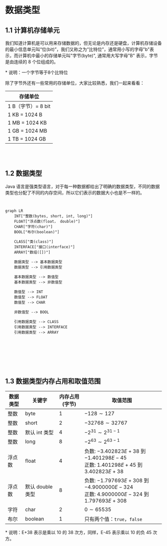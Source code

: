 # 数据类型

## 1.1 计算机存储单元

我们知道计算机是可以用来存储数据的，但无论是内存还是硬盘，计算机存储设备的最小信息单元叫“位(bit)”，我们又称之为“比特位”，通常用小写的字母"b"表示，而计算机中最小的存储单元叫"字节(byte)", 通常用大写字母"B" 表示，字节是由连续的 8 个位组成的。

\* 说明：一个字节等于8个比特位

除了字节外还有一些常用的存储单位，大家比较熟悉，我们一起来看看：

| 存储单位           |
| ------------------ |
| 1 B（字节）= 8 bit |
| 1 KB = 1024 B      |
| 1 MB = 1024 KB     |
| 1 GB = 1024 MB     |
| 1 TB = 1024 GB     |

<br>

<br>

## 1.2  数据类型

Java 语言是强类型语言，对于每一种数据都给出了明确的数据类型，不同的数据类型也分配了不同的内存空间，所以它们表示的数据大小也是不一样的。

```mermaid


graph LR
	INT["整数(bytes, short, int, long)"]
	FLOAT["浮点数(float， double)"]
	CHAR["字符(char)"]
	BOOL["布尔(boolean)"]
	
	CLASS["类(class)"]
	INTERFACE["接口(interface)"]
	ARRAY["数组([])"]
	
	数据类型 --> 基本数据类型
	数据类型 --> 引用数据类型
	
	基本数据类型 --> 数值型
	基本数据类型 --> 非数值型
	
	数值型 --> INT
	数值型 --> FLOAT
	数值型 --> CHAR
	
	非数值型 --> BOOL
	
	引用数据类型 --> CLASS
	引用数据类型 --> INTERFACE
	引用数据类型 --> ARRAY
	
	
	
	
```

<br>

<br>

## 1.3 数据类型内存占用和取值范围

| 数据类型 | 关键字           | 内存占用(字节) | 取值范围                                                     |
| -------- | ---------------- | -------------- | ------------------------------------------------------------ |
| 整数     | byte             | 1              | $-128 \sim 127$                                              |
| 整数     | short            | 2              | $-32768 \sim 32767$                                          |
| 整数     | 默认 int 类型    | 4              | $-2^{31} \sim 2^{31-1}$​​​                                      |
| 整数     | long             | 8              | $-2^{63} \sim 2^{63-1}$                                      |
| 浮点数   | float            | 4              | 负数: $-3.402823E + 38$​​​ 到 $-1.401298E-45$​​​<br />正数: $1.401298E + 45$​​ 到 $3.402823E+38$​​ |
| 浮点数   | 默认 double 类型 | 8              | 负数: $-1.797693 E + 308$​​​​​ 到 $-4.9000000E-324$​​​​​<br />正数: $4.9000000E-324$​​​​​ 到 $1.797693E+308$​​​​​ |
| 字符     | char             | 2              | $0 \sim 65535$                                               |
| 布尔     | boolean          | 1              | 只有两个值：`true`，`false`                                  |

\* 说明：E+38 表示是乘以 10 的 38 次方，同样，E-45 表示乘以 10 的负 45 次方。

